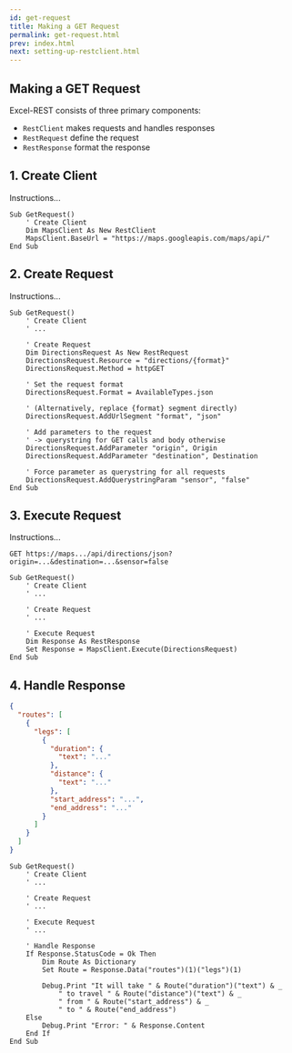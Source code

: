```yaml
---
id: get-request
title: Making a GET Request
permalink: get-request.html
prev: index.html
next: setting-up-restclient.html
---
```

<section class="docs-single">

# Making a GET Request

Excel-REST consists of three primary components: 

- `RestClient` makes requests and handles responses
- `RestRequest` define the request
- `RestResponse` format the response

</section>
<section class="docs-split">
  <div class="instructions">

## 1. Create Client

Instructions...

  </div>
  <div class="code">

```VB.net{2-4}
Sub GetRequest()
    ' Create Client
    Dim MapsClient As New RestClient
    MapsClient.BaseUrl = "https://maps.googleapis.com/maps/api/"
End Sub
```

  </div>

</section>
<section class="docs-split">
  <div class="instructions">

## 2. Create Request

Instructions...

  </div>
  <div class="code">

```VB.net{5-22}
Sub GetRequest()
    ' Create Client
    ' ...

    ' Create Request
    Dim DirectionsRequest As New RestRequest
    DirectionsRequest.Resource = "directions/{format}"
    DirectionsRequest.Method = httpGET

    ' Set the request format
    DirectionsRequest.Format = AvailableTypes.json

    ' (Alternatively, replace {format} segment directly)
    DirectionsRequest.AddUrlSegment "format", "json"

    ' Add parameters to the request 
    ' -> querystring for GET calls and body otherwise
    DirectionsRequest.AddParameter "origin", Origin
    DirectionsRequest.AddParameter "destination", Destination

    ' Force parameter as querystring for all requests
    DirectionsRequest.AddQuerystringParam "sensor", "false"
End Sub
```

  </div>
</section>
<section class="docs-split">
  <div class="instructions">

## 3. Execute Request

Instructions...

`GET https://maps.../api/directions/json?origin=...&destination=...&sensor=false`

  </div>
  <div class="code">

```VB.net{8-10}
Sub GetRequest()
    ' Create Client
    ' ...

    ' Create Request
    ' ...

    ' Execute Request
    Dim Response As RestResponse
    Set Response = MapsClient.Execute(DirectionsRequest)
End Sub
```

  </div>
</section>
<section class="docs-split">
  <div class="instructions">

## 4. Handle Response

```json
{
  "routes": [
    {
      "legs": [
        {
          "duration": {
            "text": "..."
          },
          "distance": {
            "text": "..."
          },
          "start_address": "...",
          "end_address": "..."
        }
      ]
    }
  ]
}
```

  </div>
  <div class="code">

```VB.net{11-22}
Sub GetRequest()
    ' Create Client
    ' ...

    ' Create Request
    ' ...

    ' Execute Request
    ' ...

    ' Handle Response
    If Response.StatusCode = Ok Then
        Dim Route As Dictionary
        Set Route = Response.Data("routes")(1)("legs")(1)

        Debug.Print "It will take " & Route("duration")("text") & _
            " to travel " & Route("distance")("text") & _
            " from " & Route("start_address") & _
            " to " & Route("end_address")
    Else
        Debug.Print "Error: " & Response.Content
    End If
End Sub
```

  </div>
</section>